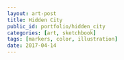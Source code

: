 ```yaml
---
layout: art-post
title: Hidden City
public_id: portfolio/hidden_city
categories: [art, sketchbook]
tags: [markers, color, illustration]
date: 2017-04-14
---
```

